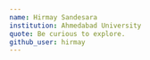 ```yaml
---
name: Hirmay Sandesara
institution: Ahmedabad University
quote: Be curious to explore.
github_user: hirmay
---
```

